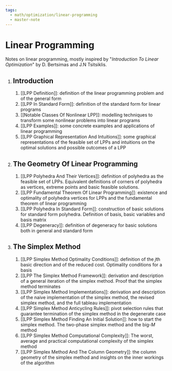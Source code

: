 ```yaml
---
tags:
  - math/optimization/linear-programming
  - master-note
---
```

# Linear Programming
Notes on linear programming, mostly inspired by "*Introduction To Linear Optimization*" by D. Bertsimas and J.N Tsitsiklis.

1) ## Introduction
	1) [[LPP Definition]]: definition of the linear programming problem and of the general form
	2) [[LPP In Standard Form]]: definition of the standard form for linear programs
	3) [[Notable Classes Of Nonlinear LPP]]: modelling techniques to transform some nonlinear problems into linear programs
	4) [[LPP Examples]]: some concrete examples and applications of linear programming
	5) [[LPP Graphical Representation And Intuitions]]: some graphical representations of the feasible set of LPPs and intuitions on the optimal solutions and possible outcomes of a LPP
2) ## The Geometry Of Linear Programming
	1) [[LPP Polyhedra And Their Vertices]]: definition of polyhedra as the feasible set of LPPs. Equivalent definitions of corners of polyhedra as vertices, extreme points and basic feasible solutions.
	2) [[LPP Fundamental Theorem Of Linear Programming]]: existence and optimality of polyhedra vertices for LPPs and the fundamental theorem of linear programming
	3) [[LPP Polyhedra In Standard Form]]: construction of basic solutions for standard form polyhedra. Definition of basis, basic variables and basis matrix
	4) [[LPP Degeneracy]]: definition of degeneracy for basic solutions both in general and standard form
3) ## The Simplex Method
     1) [[LPP Simplex Method Optimality Conditions]]: definition of the $j$th basic direction and of the reduced cost. Optimality conditions for a basis
	 2) [[LPP The Simplex Method Framework]]: derivation and description of a general iteration of the simplex method. Proof that the simplex method terminates
	 3) [[LPP Simplex Method Implementations]]: derivation and description of the naive implementation of the simplex method, the revised simplex method, and the full tableau implementation
	 4) [[LPP Simplex Method Anticycling Rules]]: pivot selection rules that guarantee termination of the simplex method in the degenerate case
	 5) [[LPP Simplex Method Finding An Initial Solution]]: how to start the simplex method. The two-phase simplex method and the big-$M$ method
	 6) [[LPP Simplex Method Computational Complexity]]: The worst, average and practical computational complexity of the simplex method
	 7) [[LPP Simplex Method And The Column Geometry]]: the column geometry of the simplex method and insights on the  inner workings of the algorithm